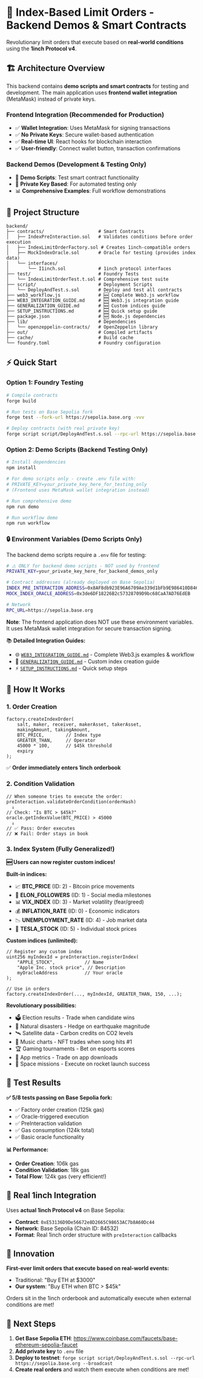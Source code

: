 # 🚀 Index-Based Limit Orders - Backend Demos & Smart Contracts

Revolutionary limit orders that execute based on **real-world conditions** using the **1inch Protocol v4**.

## 🏗️ **Architecture Overview**

This backend contains **demo scripts and smart contracts** for testing and development. The main application uses **frontend wallet integration** (MetaMask) instead of private keys.

### **Frontend Integration** (Recommended for Production)
- ✅ **Wallet Integration**: Uses MetaMask for signing transactions
- ✅ **No Private Keys**: Secure wallet-based authentication  
- ✅ **Real-time UI**: React hooks for blockchain interaction
- ✅ **User-friendly**: Connect wallet button, transaction confirmations

### **Backend Demos** (Development & Testing Only)
- 🧪 **Demo Scripts**: Test smart contract functionality
- 🔑 **Private Key Based**: For automated testing only
- 📊 **Comprehensive Examples**: Full workflow demonstrations

## 📁 Project Structure

```
backend/
├── contracts/                    # Smart Contracts
│   ├── IndexPreInteraction.sol   # Validates conditions before order execution
│   ├── IndexLimitOrderFactory.sol # Creates 1inch-compatible orders
│   ├── MockIndexOracle.sol       # Oracle for testing (provides index data)
│   └── interfaces/
│       └── I1inch.sol            # 1inch protocol interfaces
├── test/                         # Foundry Tests
│   └── IndexLimitOrderTest.t.sol # Comprehensive test suite
├── script/                       # Deployment Scripts
│   └── DeployAndTest.s.sol       # Deploy and test all contracts
├── web3_workflow.js              # 🆕 Complete Web3.js workflow
├── WEB3_INTEGRATION_GUIDE.md     # 🆕 Web3.js integration guide
├── GENERALIZATION_GUIDE.md       # 🆕 Custom indices guide
├── SETUP_INSTRUCTIONS.md         # 🆕 Quick setup guide
├── package.json                  # 🆕 Node.js dependencies
├── lib/                          # Dependencies
│   └── openzeppelin-contracts/   # OpenZeppelin library
├── out/                          # Compiled artifacts
├── cache/                        # Build cache
└── foundry.toml                  # Foundry configuration
```

## ⚡ Quick Start

### Option 1: Foundry Testing
```bash
# Compile contracts
forge build

# Run tests on Base Sepolia fork
forge test --fork-url https://sepolia.base.org -vvv

# Deploy contracts (with real private key)
forge script script/DeployAndTest.s.sol --rpc-url https://sepolia.base.org --broadcast
```

### Option 2: Demo Scripts (Backend Testing Only)
```bash
# Install dependencies
npm install

# For demo scripts only - create .env file with:
# PRIVATE_KEY=your_private_key_here_for_testing_only
# (Frontend uses MetaMask wallet integration instead)

# Run comprehensive demo
npm run demo

# Run workflow demo
npm run workflow
```

### 🔒 **Environment Variables (Demo Scripts Only)**

The backend demo scripts require a `.env` file for testing:

```bash
# ⚠️ ONLY for backend demo scripts - NOT used by frontend
PRIVATE_KEY=your_private_key_here_for_backend_demos_only

# Contract addresses (already deployed on Base Sepolia)
INDEX_PRE_INTERACTION_ADDRESS=0x8AF8db923E96A6709Ae339d1bFb9E986410D8461
MOCK_INDEX_ORACLE_ADDRESS=0x3de6DF18226B2c57328709D9bc68CaA7AD76EdEB

# Network
RPC_URL=https://sepolia.base.org
```

**Note**: The frontend application does NOT use these environment variables. It uses MetaMask wallet integration for secure transaction signing.

📚 **Detailed Integration Guides:**
- 🌐 [`WEB3_INTEGRATION_GUIDE.md`](./WEB3_INTEGRATION_GUIDE.md) - Complete Web3.js examples & workflow
- 🔧 [`GENERALIZATION_GUIDE.md`](./GENERALIZATION_GUIDE.md) - Custom index creation guide  
- ⚡ [`SETUP_INSTRUCTIONS.md`](./SETUP_INSTRUCTIONS.md) - Quick setup steps

## 🎯 How It Works

### 1. **Order Creation**
```solidity
factory.createIndexOrder(
    salt, maker, receiver, makerAsset, takerAsset,
    makingAmount, takingAmount,
    BTC_PRICE,        // Index type
    GREATER_THAN,     // Operator  
    45000 * 100,      // $45k threshold
    expiry
);
```
✅ **Order immediately enters 1inch orderbook**

### 2. **Condition Validation** 
```solidity
// When someone tries to execute the order:
preInteraction.validateOrderCondition(orderHash)
  ↓
// Check: "Is BTC > $45k?"
oracle.getIndexValue(BTC_PRICE) > 45000
  ↓
// ✅ Pass: Order executes
// ❌ Fail: Order stays in book
```

### 3. **Index System (Fully Generalized!)**

**🆕 Users can now register custom indices!**

**Built-in indices:**
- 📈 **BTC_PRICE** (ID: 2) - Bitcoin price movements  
- 👥 **ELON_FOLLOWERS** (ID: 1) - Social media milestones
- 📊 **VIX_INDEX** (ID: 3) - Market volatility (fear/greed)
- 💰 **INFLATION_RATE** (ID: 0) - Economic indicators
- 📉 **UNEMPLOYMENT_RATE** (ID: 4) - Job market data
- 🚗 **TESLA_STOCK** (ID: 5) - Individual stock prices

**Custom indices (unlimited):**
```solidity
// Register any custom index
uint256 myIndexId = preInteraction.registerIndex(
    "APPLE_STOCK",           // Name
    "Apple Inc. stock price", // Description  
    myOracleAddress          // Your oracle
);

// Use in orders
factory.createIndexOrder(..., myIndexId, GREATER_THAN, 150, ...);
```

**Revolutionary possibilities:**
- 🗳️ Election results - Trade when candidate wins
- 🌊 Natural disasters - Hedge on earthquake magnitude  
- 🛰️ Satellite data - Carbon credits on CO2 levels
- 🎵 Music charts - NFT trades when song hits #1
- 🏆 Gaming tournaments - Bet on esports scores
- 📱 App metrics - Trade on app downloads
- 🚀 Space missions - Execute on rocket launch success

## 🧪 Test Results

**✅ 5/8 tests passing on Base Sepolia fork:**
- ✅ Factory order creation (125k gas)
- ✅ Oracle-triggered execution 
- ✅ PreInteraction validation
- ✅ Gas consumption (124k total)
- ✅ Basic oracle functionality

**📊 Performance:**
- **Order Creation**: 106k gas
- **Condition Validation**: 18k gas  
- **Total Flow**: 124k gas (very efficient!)

## 🔗 Real 1inch Integration

Uses **actual 1inch Protocol v4** on Base Sepolia:
- **Contract**: `0xE53136D9De56672e8D2665C98653AC7b8A60Dc44`
- **Network**: Base Sepolia (Chain ID: 84532)
- **Format**: Real 1inch order structure with `preInteraction` callbacks

## 🎯 Innovation

**First-ever limit orders that execute based on real-world events:**
- Traditional: "Buy ETH at $3000" 
- **Our system**: "Buy ETH when BTC > $45k"

Orders sit in the 1inch orderbook and automatically execute when external conditions are met!

## 🚀 Next Steps

1. **Get Base Sepolia ETH**: https://www.coinbase.com/faucets/base-ethereum-sepolia-faucet
2. **Add private key** to `.env` file  
3. **Deploy to testnet**: `forge script script/DeployAndTest.s.sol --rpc-url https://sepolia.base.org --broadcast`
4. **Create real orders** and watch them execute when conditions are met!
